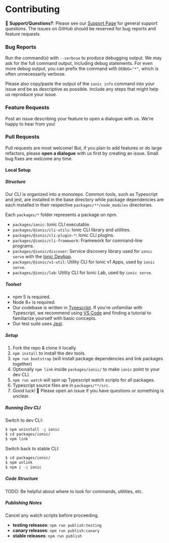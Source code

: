 # Contributing

:mega: **Support/Questions?**: Please see our [Support
Page](https://ionicframework.com/support) for general support questions. The
issues on GitHub should be reserved for bug reports and feature requests.

### Bug Reports

Run the command(s) with `--verbose` to produce debugging output. We may ask for
the full command output, including debug statements. For even more debug output,
you can prefix the command with `DEBUG="*"`, which is often unnecessarily
verbose.

Please also copy/paste the output of the `ionic info` command into your issue
and be as descriptive as possible. Include any steps that might help us
reproduce your issue.

### Feature Requests

Post an issue describing your feature to open a dialogue with us. We're happy
to hear from you!

### Pull Requests

Pull requests are most welcome! But, if you plan to add features or do large
refactors, please **open a dialogue** with us first by creating an issue. Small
bug fixes are welcome any time.

#### Local Setup

##### Structure

Our CLI is organized into a monorepo. Common tools, such as Typescript and jest,
are installed in the base directory while package dependencies are each
installed in their respective `packages/**/node_modules` directories.

Each `packages/*` folder represents a package on npm.

* `packages/ionic`: Ionic CLI executable.
* `packages/@ionic/cli-utils`: Ionic CLI library and utilities.
* `packages/@ionic/cli-plugin-*`: Ionic CLI plugins.
* `packages/@ionic/cli-framework`: Framework for command-line programs.
* `packages/@ionic/discover`: Service discovery library used for `ionic serve`
  with the [Ionic DevApp](https://ionicframework.com/docs/pro/devapp/).
* `packages/@ionic/v1-util`: Utility CLI for Ionic v1 Apps, used by `ionic
  serve`.
* `packages/@ionic/lab`: Utility CLI for Ionic Lab, used by `ionic serve`.

##### Toolset

* npm 5 is required.
* Node 8+ is required.
* Our codebase is written in [Typescript](https://www.typescriptlang.org/). If
  you're unfamiliar with Typescript, we recommend using [VS
  Code](https://code.visualstudio.com/) and finding a tutorial to familiarize
  yourself with basic concepts.
* Our test suite uses [Jest](https://facebook.github.io/jest/).

##### Setup

1. Fork the repo & clone it locally.
1. `npm install` to install the dev tools.
1. `npm run bootstrap` (will install package dependencies and link packages
   together)
1. Optionally `npm link` inside `packages/ionic/` to make `ionic` point to your
   dev CLI.
1. `npm run watch` will spin up Typescript watch scripts for all packages.
1. Typescript source files are in `packages/**/src`.
1. Good luck! :muscle: Please open an issue if you have questions or something
   is unclear.

##### Running Dev CLI

Switch to dev CLI:

```bash
$ npm uninstall -g ionic
$ cd packages/ionic/
$ npm link
```

Switch back to stable CLI:

```bash
$ cd packages/ionic/
$ npm unlink
$ npm i -g ionic
```

##### Code Structure

TODO: Be helpful about where to look for commands, utilities, etc.

##### Publishing Notes

Cancel any watch scripts before proceeding.

* **testing releases**: `npm run publish:testing`
* **canary releases**: `npm run publish:canary`
* **stable releases**: `npm run publish`

